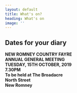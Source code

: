 ```yaml
---
layout: default
title: What's on?
heading: What's on
image: ''
---
```

## Dates for your diary

**NEW ROMNEY COUNTRY FAYRE**\
**ANNUAL GENERAL MEETING**\
**TUESDAY, 15TH OCTOBER, 2019**\
**7.30PM**\
**To be held at The Broadacre**\
**North Street**\
**New Romney**
